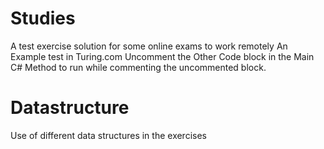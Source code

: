 # Studies
A test exercise solution for some online exams to work remotely
An Example test in Turing.com
Uncomment the Other Code block in the Main C# Method to run while commenting the uncommented block.
# Datastructure
Use of different data structures in the exercises
